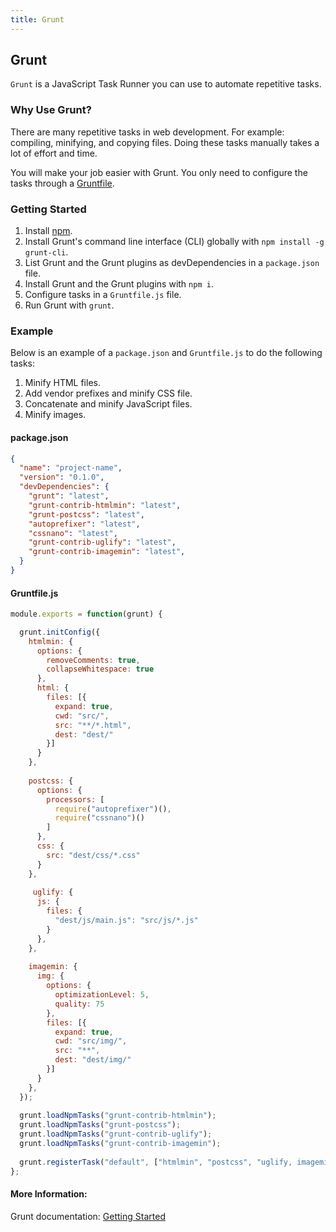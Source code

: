 ```yaml
---
title: Grunt
---
```

## Grunt

`Grunt` is a JavaScript Task Runner you can use to automate repetitive tasks.

### Why Use Grunt?

There are many repetitive tasks in web development. For example: compiling, minifying, and copying files. Doing these tasks manually takes a lot of effort and time.

You will make your job easier with Grunt. You only need to configure the tasks through a [Gruntfile](https://gruntjs.com/sample-gruntfile).

### Getting Started

1. Install [npm](https://www.npmjs.org/).
2. Install Grunt's command line interface (CLI) globally with `npm install -g grunt-cli`.
3. List Grunt and the Grunt plugins as devDependencies in a `package.json` file.
4. Install Grunt and the Grunt plugins with `npm i`.
5. Configure tasks in a `Gruntfile.js` file.
6. Run Grunt with `grunt`.

### Example

Below is an example of a `package.json` and `Gruntfile.js` to do the following tasks:

1. Minify HTML files.
2. Add vendor prefixes and minify CSS file.
3. Concatenate and minify JavaScript files.
4. Minify images.

#### package.json

```json
{
  "name": "project-name",
  "version": "0.1.0",
  "devDependencies": {
    "grunt": "latest",
    "grunt-contrib-htmlmin": "latest",
    "grunt-postcss": "latest",
    "autoprefixer": "latest",
    "cssnano": "latest",
    "grunt-contrib-uglify": "latest",
    "grunt-contrib-imagemin": "latest",
  }
}
```

#### Gruntfile.js

```javascript
module.exports = function(grunt) {

  grunt.initConfig({
    htmlmin: {
      options: {
        removeComments: true,
        collapseWhitespace: true
      },
      html: {
        files: [{
          expand: true,
          cwd: "src/",
          src: "**/*.html",
          dest: "dest/"
        }]
      }
    },
    
    postcss: {
      options: {
        processors: [
          require("autoprefixer")(),
          require("cssnano")()
        ]
      },
      css: {
        src: "dest/css/*.css"
      }
    },
    
     uglify: {
      js: {
        files: {
          "dest/js/main.js": "src/js/*.js"
        }
      },
    },
    
    imagemin: {
      img: {
        options: {
          optimizationLevel: 5,
          quality: 75
        },
        files: [{
          expand: true,
          cwd: "src/img/",
          src: "**",
          dest: "dest/img/"
        }]
      }
    },
  });
  
  grunt.loadNpmTasks("grunt-contrib-htmlmin");
  grunt.loadNpmTasks("grunt-postcss");
  grunt.loadNpmTasks("grunt-contrib-uglify");
  grunt.loadNpmTasks("grunt-contrib-imagemin");
  
  grunt.registerTask("default", ["htmlmin", "postcss", "uglify, imagemin"]);
};
```

#### More Information:

Grunt documentation: [Getting Started](https://gruntjs.com/getting-started")
